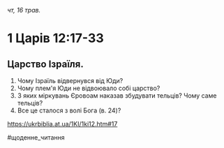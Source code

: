 
_чт, 16 трав._

# 1 Царів 12:17-33

## Царство Ізраїля.
1. Чому Ізраїль відвернувся від Юди?
2. Чому плем'я Юди не відвоювало собі царство?
3. З яких міркувань Єровоам наказав збудувати тельців? Чому саме тельців?
4. Все це сталося з волі Бога (в. 24)?

https://ukrbiblia.at.ua/1KI/1ki12.htm#17 

#щоденне_читання
